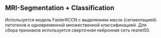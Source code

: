 ## MRI-Segmentation + Classification

Используется модель FasterRCCN с выделением масок (сегментацией) патогенов и одновременной множественной классификацией. Для сбора признаков используется сверточная нейронная сеть resnet50. 
